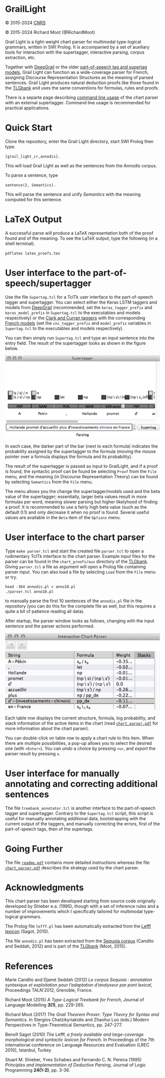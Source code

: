 # GrailLight

:copyright: 2015-2024 [CNRS](http://www.cnrs.fr)

:copyright: 2015-2024 Richard Moot (@RichardMoot)

Grail Light is a light-weight chart parser for multimodal type-logical
grammars, written in SWI Prolog. It is accompanied by a set of auxiliary tools for interaction with the
supertagger, interactive parsing, corpus extraction, etc.

Together with [DeepGrail](https://richardmoot.github.io/DeepGrail/) or the older [part-of-speech tag and supertag models](https://github.com/RichardMoot/models), Grail Light
can function as a wide-coverage parser for French, assigning Discourse Representation Structures as the meaning of parsed sentences. Grail Light produces natural
deduction proofs like those found in the [TLGbank](http://richardmoot.github.io/TLGbank/) and uses the same conventions for formulas, rules and proofs.

There is a separte page describing [command line usage](command_line.md) of the chart parser with an external supertagger. Command line usage is recommended for practical applications.  

# Quick Start

Clone the repository, enter the Grail Light directory, start SWI
Prolog then type.

`[grail_light_cr,annodis].`

This will load Grail Light as well as the sentences from the Annodis
corpus.

To parse a sentence, type

`sentence(2, Semantics).`

This will parse the sentence and unify _Semantics_ with the meaning
computed for this sentence.

# LaTeX Output

A successful parse will produce a LaTeX representation both of the
proof found and of the meaning. To see the LaTeX output, type the
following (in a shell terminal).

`pdflatex latex_proofs.tex`

# User interface to the part-of-speech/supertagger

Use the file `Supertag.tcl` for a TclTk user interface to the part-of-speech tagger and supertagger. You can select either the Keras LSTM taggers and models from [DeepGrail](https://richardmoot.github.io/DeepGrail/) (recommended, set the `keras_tagger_prefix` and `keras_model_prefix` in `Supertag.tcl` to the executables and models respectively) or the [Clark and Curran taggers](https://www.aclweb.org/anthology/J07-4004.pdf) with the corresponding [French models](https://github.com/RichardMoot/models) (set the `cnc_tagger_prefix` and `model_prefix` variables in `Supertag.tcl` to the executables and models respectively).

You can then simply run `Supertag.tcl` and type an input sentence into the entry field. The result of the supertagger looks as shown in the figure below.

![screen shot of the interactive interface to the taggers](supertagger.png)

In each case, the darker part of the bar (next to each formula) indicates the probability assigned by the supertagger to the formula (moving the mouse pointer over a formula displays the formula and its probability).

The result of the supertagger is passed as input to GrailLight, and if a proof is found, the syntactic proof can be found be selecting `Proof` from the `File` menu, and the meaning (in Discourse Representation Theory) can be found by selecting `Semantics` from the `File` menu.

The menu allows you the change the supertagger/models used and the beta value of the supertagger; essentially, larger beta values result in more formulas per word, meaning slower parsing but higher likelyhood of finding a proof. It is recommended to use a fairly high beta value (such as the default 0.1) and only decrease it when no proof is found. Several useful values are available in the `Beta` item of the `Options` menu. 

# User interface to the chart parser

Type `make parser.tcl` and start the created file `parser.tcl` to open a rudimentary TclTk interface to the chart parser. Example input files for the parser can be found in the `chart_proofs/aux` directory of the [TLGbank](http://richardmoot.github.io/TLGbank/). Giving `parser.tcl` a file as argument will open a Prolog file containing parser input. You can also load a file by selecting `Load` from the `File` menu or try.

```
head -364 annodis.pl > anno10.pl
./parser.tcl anno10.pl
```

to manually parse the first 10 sentences of the `annodis.pl` file in the repository (you can do this for the complete file as well, but this requires a quite a bit of patience reading all data).

After startup, the parser window looks as follows, changing with the input sentence and the parser actions performed.

![screen shot of the interactive interface to the chart parser](parser.png)

Each table row displays the current structure, formula, log probability, and stack information of the active items in the chart (read [`chart_parser.pdf`](https://github.com/RichardMoot/GrailLight/blob/master/chart_parser.pdf) for more information about the chart parser).

You can double-click on table row to apply a chart rule to this item. When there are multiple possibilities, a pop-up allows you to select the desired one (with `<Enter>`). You can _undo_ a choice by pressing `<u>`, and _export_ the parser result by pressing `x`. 

# User interface for manually annotating and correcting additional sentences

The file `treebank_annotator.tcl` is another interface to the part-of-speech tagger and supertagger. Contrary to the `Supertag.tcl` script, this script is useful for manually annotating additional data, bootstrapping with the current output of the taggers, and manually correcting the errors, first of the part-of-speech tags, then of the supertags.

# Going Further

The file [`readme.pdf`](https://github.com/RichardMoot/GrailLight/blob/master/readme.pdf) contains more detailed instructions whereas the
file [`chart_parser.pdf`](https://github.com/RichardMoot/GrailLight/blob/master/chart_parser.pdf) describes the strategy used by the chart parser.

# Acknowledgments

This chart parser has been developed starting from source code
originally developed by Shieber e.a. (1995), though with a set of
inference rules and a number of improvements which I specifically tailored for multimodal type-logical grammars.

The Prolog file `lefff.pl` has been automatically extracted from the
[Lefff lexicon](http://alpage.inria.fr/~sagot/lefff.html) (Sagot, 2010).

The file `annodis.pl` has been extracted from the
[Sequoia corpus](http://deep-sequoia.inria.fr) (Candito and Seddah,
2012) and is part of the [TLGbank](http:richardmoot.github.io/TLGbank)
(Moot, 2015).

# References

Marie Candito and Djam&eacute; Seddah (2012) _Le corpus Sequoia : annotation
syntaxique et exploitation pour l’adaptation d’analyseur par pont
lexical_, Proceedings TALN'2012, Grenoble, France.

Richard Moot (2015) _A Type-Logical Treebank for French_, Journal of
Language Modelling **3(1)**, pp. 229-265.

Richard Moot (2017) _The Grail Theorem Prover: Type Theory for Syntax and Semantics_. In Stergios Chatzikyriakidis and Zhaohui Luo (eds.) Modern Perspectives in
Type-Theoretical Semantics, pp. 247-277.

Beno&icirc;t Sagot (2010) _The_ Lefff, _a freely available and large-coverage morphological and syntactic lexicon for French_. In Proceedings of the 7th international conference on Language Resources and Evaluation (LREC 2010), Istanbul, Turkey

Stuart M. Shieber, Yves Schabes and Fernando C. N. Pereira (1995)
 _Principles and Implementation of Deductive Parsing_, Journal of
 Logic Programming **24(1-2)**, pp. 3-36.

